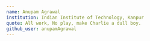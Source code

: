 ```yaml
---
name: Anupam Agrawal
institution: Indian Institute of Technology, Kanpur
quote: All work, No play, make Charlie a dull boy.
github_user: anupamAgrawal
---
```

